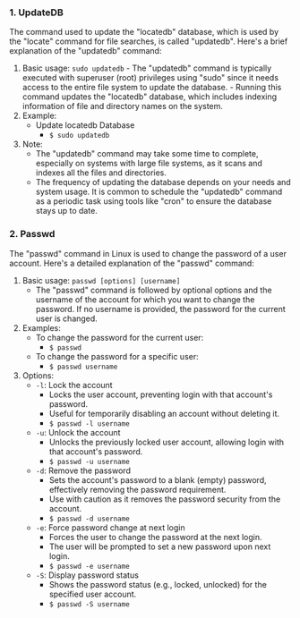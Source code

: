 ### 1. UpdateDB
The command used to update the "locatedb" database, which is used by the "locate" command for file searches, is called "updatedb". Here's a brief explanation of the "updatedb" command:

1. Basic usage: `sudo updatedb`
		- The "updatedb" command is typically executed with superuser (root) privileges using "sudo" since it needs access to the entire file system to update the database.
		- Running this command updates the "locatedb" database, which includes indexing information of file and directory names on the system.
2. Example:
	- Update locatedb Database  
		- `$ sudo updatedb`
3. Note:
	- The "updatedb" command may take some time to complete, especially on systems with large file systems, as it scans and indexes all the files and directories.
	- The frequency of updating the database depends on your needs and system usage. It is common to schedule the "updatedb" command as a periodic task using tools like "cron" to ensure the database stays up to date.

### 2. Passwd
The "passwd" command in Linux is used to change the password of a user account. Here's a detailed explanation of the "passwd" command:

1. Basic usage: `passwd [options] [username]`
	- The "passwd" command is followed by optional options and the username of the account for which you want to change the password. If no username is provided, the password for the current user is changed.
2. Examples:
	- To change the password for the current user:
		- `$ passwd`
	- To change the password for a specific user:
		- `$ passwd username`
3. Options:
	- `-l`: Lock the account
		- Locks the user account, preventing login with that account's password.
		- Useful for temporarily disabling an account without deleting it.
		- `$ passwd -l username`
	- `-u`: Unlock the account
		- Unlocks the previously locked user account, allowing login with that account's password.
		- `$ passwd -u username`
	- `-d`: Remove the password
		- Sets the account's password to a blank (empty) password, effectively removing the password requirement.
		- Use with caution as it removes the password security from the account.
		- `$ passwd -d username`
	- `-e`: Force password change at next login
		- Forces the user to change the password at the next login.
		- The user will be prompted to set a new password upon next login.
		- `$ passwd -e username`
	- `-S`: Display password status
		- Shows the password status (e.g., locked, unlocked) for the specified user account.
		- `$ passwd -S username`
